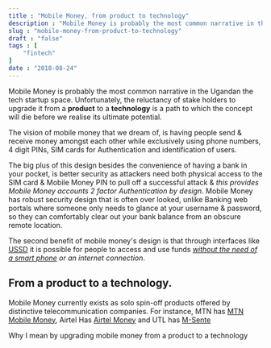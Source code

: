```yaml
---
title : "Mobile Money, from product to technology"
description : "Mobile Money is probably the most common narrative in the Ugandan the tech startup space. Unfortunately, the reluctancy of stake holders to upgrade it from a product to a technology  is a path to which the concept will die before we realise its ultimate potential"
slug : "mobile-money-from-product-to-technology"
draft : "false"
tags : [
    "fintech"
]
date : "2018-08-24"
---
```


Mobile Money is probably the most common narrative in the Ugandan the tech startup space. Unfortunately, the reluctancy of stake holders to upgrade it from a **product** to a **technology**  is a path to which the concept will die before we realise its ultimate potential.

The vision of mobile money that we dream of, is having people send & receive money amongst each other while exclusively using phone numbers, 4 digit PINs, SIM cards for Authentication and identification of users.

The big plus of this design besides the convenience of having a bank in your pocket, is  better security as attackers need both physical access to the SIM card & Mobile Money PIN to pull off a successful attack & _this provides Mobile Money accounts 2 factor Authentication by design_. Mobile Money has robust security design that is often over looked, unlike Banking web portals where someone only needs to glance at your username & password, so they can comfortably clear out your bank balance from an obscure remote location.

The second benefit of  mobile money's design is that through interfaces like [USSD](https://en.wikipedia.org/wiki/Unstructured_Supplementary_Service_Data) it is possible for people to access
and use funds _[without the need of a smart phone](https://www.youtube.com/watch?v=CJvWm6VAjUE) or an internet connection_.

## From a product to a technology.

Mobile Money currently exists as solo spin-off products offered by distinctive telecommunication companies. For instance, MTN has [MTN Mobile Money](https://www.mtn.co.ug/en/mobile-money/Pages/default.aspx), Airtel Has [Airtel Money](https://www.airtel.co.ug/airtel_money) and UTL has [M-Sente](https://www.utl.co.ug/m-sente-6/)

Why I mean by upgrading mobile money from a product to a technology 

